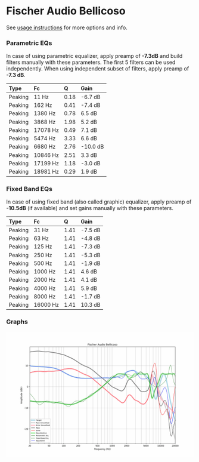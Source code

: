 # Fischer Audio Bellicoso
See [usage instructions](https://github.com/jaakkopasanen/AutoEq#usage) for more options and info.

### Parametric EQs
In case of using parametric equalizer, apply preamp of **-7.3dB** and build filters manually
with these parameters. The first 5 filters can be used independently.
When using independent subset of filters, apply preamp of **-7.3 dB**.

| Type    | Fc       |    Q | Gain     |
|:--------|:---------|:-----|:---------|
| Peaking | 11 Hz    | 0.18 | -6.7 dB  |
| Peaking | 162 Hz   | 0.41 | -7.4 dB  |
| Peaking | 1380 Hz  | 0.78 | 6.5 dB   |
| Peaking | 3868 Hz  | 1.98 | 5.2 dB   |
| Peaking | 17078 Hz | 0.49 | 7.1 dB   |
| Peaking | 5474 Hz  | 3.33 | 6.6 dB   |
| Peaking | 6680 Hz  | 2.76 | -10.0 dB |
| Peaking | 10846 Hz | 2.51 | 3.3 dB   |
| Peaking | 17199 Hz | 1.18 | -3.0 dB  |
| Peaking | 18981 Hz | 0.29 | 1.9 dB   |

### Fixed Band EQs
In case of using fixed band (also called graphic) equalizer, apply preamp of **-10.5dB**
(if available) and set gains manually with these parameters.

| Type    | Fc       |    Q | Gain    |
|:--------|:---------|:-----|:--------|
| Peaking | 31 Hz    | 1.41 | -7.5 dB |
| Peaking | 63 Hz    | 1.41 | -4.8 dB |
| Peaking | 125 Hz   | 1.41 | -7.3 dB |
| Peaking | 250 Hz   | 1.41 | -5.3 dB |
| Peaking | 500 Hz   | 1.41 | -1.9 dB |
| Peaking | 1000 Hz  | 1.41 | 4.6 dB  |
| Peaking | 2000 Hz  | 1.41 | 4.1 dB  |
| Peaking | 4000 Hz  | 1.41 | 5.9 dB  |
| Peaking | 8000 Hz  | 1.41 | -1.7 dB |
| Peaking | 16000 Hz | 1.41 | 10.3 dB |

### Graphs
![](./Fischer%20Audio%20Bellicoso.png)